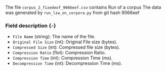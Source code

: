 The file `corpus_2_fixedeof_9066eef.csv` contains Run of a corpus
The data was generated by `run_lzw_on_corpora.py` from git hash 9066eef


### Field description {-}

  * `File Name` (string): The name of the file.
  * `Original File Size` (int): Original File size (bytes).
  * `Compressed Size` (int): Compressed file size (bytes).
  * `Compression Ratio` (flot): Compression Ratio.
  * `Compression Time` (int): Compression Time (ms).
  * `Decompression Time` (int): Decompression Time (ms).

